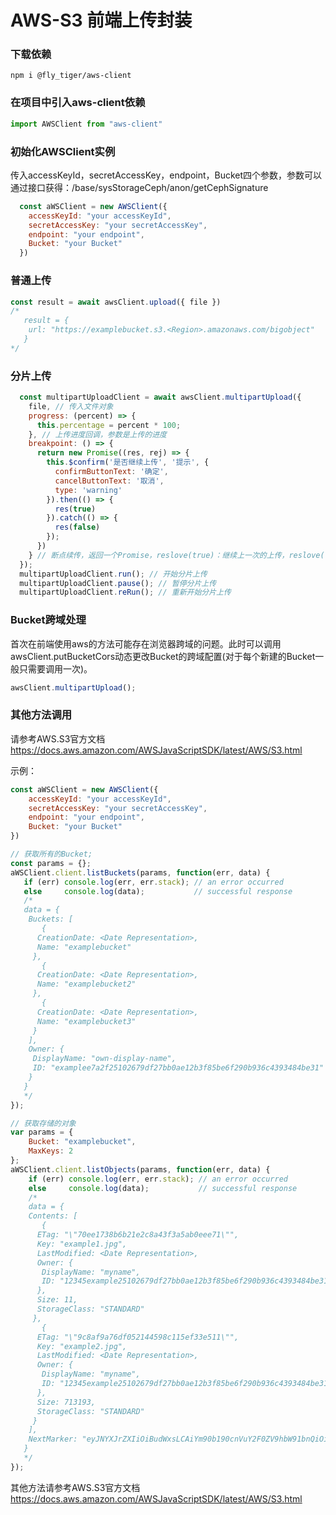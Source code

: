 # AWS-S3 前端上传封装

### 下载依赖
```
npm i @fly_tiger/aws-client
```

### 在项目中引入aws-client依赖

```js
import AWSClient from "aws-client"
```

### 初始化AWSClient实例

传入accessKeyId，secretAccessKey，endpoint，Bucket四个参数，参数可以通过接口获得：/base/sysStorageCeph/anon/getCephSignature

```js
  const aWSClient = new AWSClient({
    accessKeyId: "your accessKeyId",
    secretAccessKey: "your secretAccessKey",
    endpoint: "your endpoint",
    Bucket: "your Bucket"
  })

```

### 普通上传
```js
const result = await awsClient.upload({ file })
/*
   result = {
    url: "https://examplebucket.s3.<Region>.amazonaws.com/bigobject"
   }
*/
```

### 分片上传
```js
  const multipartUploadClient = await awsClient.multipartUpload({
    file, // 传入文件对象
    progress: (percent) => {
      this.percentage = percent * 100; 
    }, // 上传进度回调，参数是上传的进度
    breakpoint: () => {
      return new Promise((res, rej) => {
        this.$confirm('是否继续上传', '提示', {
          confirmButtonText: '确定',
          cancelButtonText: '取消',
          type: 'warning'
        }).then(() => {
          res(true)
        }).catch(() => {  
          res(false)
        });
      })
    } // 断点续传，返回一个Promise，reslove(true)：继续上一次的上传，reslove(false)：放弃上一次上传，开始新的上传
  });
  multipartUploadClient.run(); // 开始分片上传
  multipartUploadClient.pause(); // 暂停分片上传
  multipartUploadClient.reRun(); // 重新开始分片上传
```

### Bucket跨域处理

首次在前端使用aws的方法可能存在浏览器跨域的问题。此时可以调用awsClient.putBucketCors动态更改Bucket的跨域配置(对于每个新建的Bucket一般只需要调用一次)。

```js
awsClient.multipartUpload();
```

### 其他方法调用
请参考AWS.S3官方文档<a href="https://docs.aws.amazon.com/AWSJavaScriptSDK/latest/AWS/S3.html">https://docs.aws.amazon.com/AWSJavaScriptSDK/latest/AWS/S3.html</a>

示例：

```js
const aWSClient = new AWSClient({
    accessKeyId: "your accessKeyId",
    secretAccessKey: "your secretAccessKey",
    endpoint: "your endpoint",
    Bucket: "your Bucket"
})

// 获取所有的Bucket;
const params = {};
aWSClient.client.listBuckets(params, function(err, data) {
   if (err) console.log(err, err.stack); // an error occurred
   else     console.log(data);           // successful response
   /*
   data = {
    Buckets: [
       {
      CreationDate: <Date Representation>, 
      Name: "examplebucket"
     }, 
       {
      CreationDate: <Date Representation>, 
      Name: "examplebucket2"
     }, 
       {
      CreationDate: <Date Representation>, 
      Name: "examplebucket3"
     }
    ], 
    Owner: {
     DisplayName: "own-display-name", 
     ID: "examplee7a2f25102679df27bb0ae12b3f85be6f290b936c4393484be31"
    }
   }
   */
});

// 获取存储的对象
var params = {
    Bucket: "examplebucket", 
    MaxKeys: 2
};
aWSClient.client.listObjects(params, function(err, data) {
    if (err) console.log(err, err.stack); // an error occurred
    else     console.log(data);           // successful response
    /*
    data = {
    Contents: [
       {
      ETag: "\"70ee1738b6b21e2c8a43f3a5ab0eee71\"", 
      Key: "example1.jpg", 
      LastModified: <Date Representation>, 
      Owner: {
       DisplayName: "myname", 
       ID: "12345example25102679df27bb0ae12b3f85be6f290b936c4393484be31bebcc"
      }, 
      Size: 11, 
      StorageClass: "STANDARD"
     }, 
       {
      ETag: "\"9c8af9a76df052144598c115ef33e511\"", 
      Key: "example2.jpg", 
      LastModified: <Date Representation>, 
      Owner: {
       DisplayName: "myname", 
       ID: "12345example25102679df27bb0ae12b3f85be6f290b936c4393484be31bebcc"
      }, 
      Size: 713193, 
      StorageClass: "STANDARD"
     }
    ], 
    NextMarker: "eyJNYXJrZXIiOiBudWxsLCAiYm90b190cnVuY2F0ZV9hbW91bnQiOiAyfQ=="
   }
   */
});

```

其他方法请参考AWS.S3官方文档<a href="https://docs.aws.amazon.com/AWSJavaScriptSDK/latest/AWS/S3.html">https://docs.aws.amazon.com/AWSJavaScriptSDK/latest/AWS/S3.html</a>

